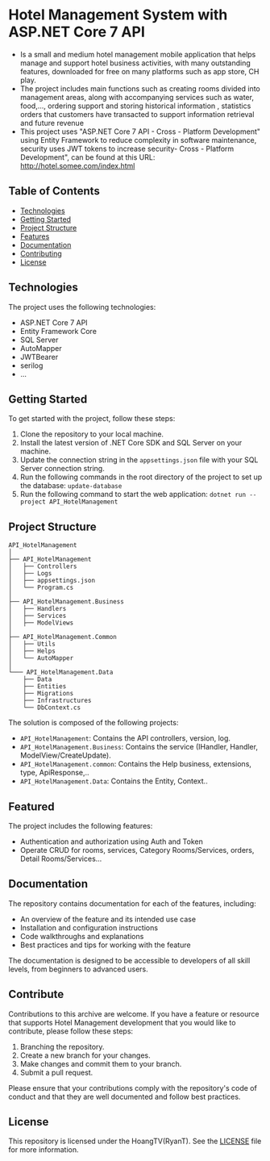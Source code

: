 # Hotel Management System with ASP.NET Core 7 API

- Is a small and medium hotel management mobile application that helps manage and support hotel business activities, with many outstanding features, downloaded for free on many platforms such as app store, CH play.
- The project includes main functions such as creating rooms divided into management areas, along with accompanying services such as water, food,..., ordering support and storing historical information , statistics orders that customers have transacted to support information retrieval and future revenue
- This project uses "ASP.NET Core 7 API - Cross - Platform Development" using Entity Framework to reduce complexity in software maintenance, security uses JWT tokens to increase security- Cross - Platform Development", can be found at this URL: http://hotel.somee.com/index.html

## Table of Contents

- [Technologies](#technologies)
- [Getting Started](#getting-started)
- [Project Structure](#project-structure)
- [Features](#features)
- [Documentation](#documentation)
- [Contributing](#contributing)
- [License](#license)

## Technologies

The project uses the following technologies:

- ASP.NET Core 7 API
- Entity Framework Core
- SQL Server
- AutoMapper
- JWTBearer
- serilog
- ...

## Getting Started

To get started with the project, follow these steps:

1. Clone the repository to your local machine.
2. Install the latest version of .NET Core SDK and SQL Server on your machine.
3. Update the connection string in the `appsettings.json` file with your SQL Server connection string.
4. Run the following commands in the root directory of the project to set up the database: `update-database`
5. Run the following command to start the web application: `dotnet run --project API_HotelManagement`

## Project Structure

```
API_HotelManagement
│
├── API_HotelManagement
│   ├── Controllers
│   ├── Logs
│   ├── appsettings.json
│   └── Program.cs
│
├── API_HotelManagement.Business
│   ├── Handlers
│   ├── Services
│   ├── ModelViews
│
├── API_HotelManagement.Common
│   ├── Utils
│   ├── Helps
│   └── AutoMapper
│
└─── API_HotelManagement.Data
    ├── Data
    ├── Entities
    ├── Migrations
    ├── Infrastructures
    └── DbContext.cs
```

The solution is composed of the following projects:

- `API_HotelManagement`: Contains the API controllers, version, log.
- `API_HotelManagement.Business`: Contains the service (IHandler, Handler, ModelView/CreateUpdate).
- `API_HotelManagement.common`: Contains the Help business, extensions, type, ApiResponse,..
- `API_HotelManagement.Data`: Contains the Entity, Context..

## Featured

The project includes the following features:

- Authentication and authorization using Auth and Token
- Operate CRUD for rooms, services, Category Rooms/Services, orders, Detail Rooms/Services...


## Documentation

The repository contains documentation for each of the features, including:

- An overview of the feature and its intended use case
- Installation and configuration instructions
- Code walkthroughs and explanations
- Best practices and tips for working with the feature

The documentation is designed to be accessible to developers of all skill levels, from beginners to advanced users.

## Contribute

Contributions to this archive are welcome. If you have a feature or resource that supports Hotel Management development that you would like to contribute, please follow these steps:

1. Branching the repository.
2. Create a new branch for your changes.
3. Make changes and commit them to your branch.
4. Submit a pull request.

Please ensure that your contributions comply with the repository's code of conduct and that they are well documented and follow best practices.

## License

This repository is licensed under the HoangTV(RyanT). See the [LICENSE](LICENSE) file for more information.
